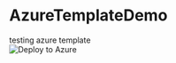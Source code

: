 # AzureTemplateDemo
testing azure template   
![Deploy to Azure](https://aka.ms/deploytoazurebutton)
